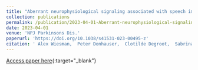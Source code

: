 ```yaml
---
title: "Aberrant neurophysiological signaling associated with speech impairments in Parkinson&apos;s disease"
collection: publications
permalink: /publication/2023-04-01-Aberrant-neurophysiological-signaling-associated-with-speech-impairments-in-Parkinsons-disease
date: 2023-04-01
venue: 'NPJ Parkinsons Dis.'
paperurl: 'https://doi.org/10.1038/s41531-023-00495-z'
citation: ' Alex Wiesman,  Peter Donhauser,  Clotilde Degroot,  Sabrina Diab,  Shanna Kousaie,  Edward Fon,  Denise Klein,  Sylvain Baillet,  PREVENT-AD Group,  Quebec Network, &quot;Aberrant neurophysiological signaling associated with speech impairments in Parkinson&amp;apos;s disease.&quot; NPJ Parkinsons Dis., 2023.'
---
```

[Access paper here](https://doi.org/10.1038/s41531-023-00495-z){:target="_blank"}

